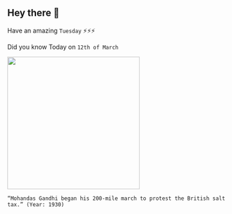## Hey there 👋
Have an amazing `Tuesday` ⚡⚡⚡

Did you know Today on `12th of March`
 
 [<img src="https://upfront.scholastic.com/content/dam/classroom-magazines/upfront/issues/2019-20/090219/p18-21-timespast-gandhi/UPF090219-TP-hero.jpg" width="300" />](https://www.history.com/topics/india/salt-march#:~:text=The%20Salt%20March%2C%20which%20took,distance%20of%20some%20240%20miles.) 
 ```
“Mohandas Gandhi began his 200-mile march to protest the British salt tax.” (Year: 1930)
```
